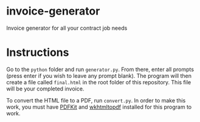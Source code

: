 # invoice-generator
Invoice generator for all your contract job needs

# Instructions
Go to the `python` folder and run `generator.py`. From there, enter all prompts (press enter if you wish to leave any prompt blank). The program will then create a file called `final.html` in the root folder of this repository. This file will be your completed invoice.

To convert the HTML file to a PDF, run `convert.py`. In order to make this work, you must have [PDFKit](https://pypi.org/project/pdfkit/) and [wkhtmltopdf](https://wkhtmltopdf.org/) installed for this program to work.
